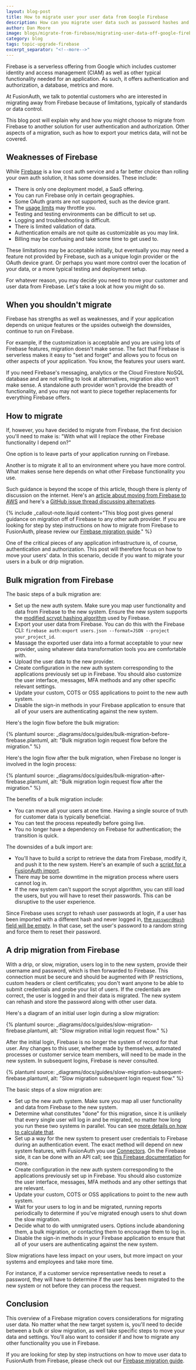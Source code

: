 ```yaml
---
layout: blog-post
title: How to migrate user your user data from Google Firebase
description: How can you migrate user data such as password hashes and social logins away from Google Firebase?
author: Dan Moore
image: blogs/migrate-from-firebase/migrating-user-data-off-google-firebase.png
category: blog
tags: topic-upgrade-firebase
excerpt_separator: "<!--more-->"
---
```


Firebase is a serverless offering from Google which includes customer identity and access management (CIAM) as well as other typical functionality needed for an application. As such, it offers authentication and authorization, a database, metrics and more.

At FusionAuth, we talk to potential customers who are interested in migrating away from Firebase because of limitations, typically of standards or data control.

<!--more-->

This blog post will explain why and how you might choose to migrate from Firebase to another solution for user authentication and authorization. Other aspects of a migration, such as how to export your metrics data, will not be covered.

## Weaknesses of Firebase

While [Firebase](https://firebase.google.com/) is a low cost auth service and a far better choice than rolling your own auth solution, it has some downsides. These include:

* There is only one deployment model, a SaaS offering.
* You can run Firebase only in certain geographies.
* Some OAuth grants are not supported, such as the device grant.
* The [usage limits](https://firebase.google.com/docs/auth/limits) may throttle you.
* Testing and testing environments can be difficult to set up.
* Logging and troubleshooting is difficult.
* There is limited validation of data.
* Authentication emails are not quite as customizable as you may link.
* Billing may be confusing and take some time to get used to.

These limitations may be acceptable initially, but eventually you may need a feature not provided by Firebase, such as a unique login provider or the OAuth device grant.
Or perhaps you want more control over the location of your data, or a more typical testing and deployment setup.

For whatever reason, you may decide you need to move your customer and user data from Firebase. Let's take a look at how you might do so.

## When you shouldn't migrate

Firebase has strengths as well as weaknesses, and if your application depends on unique features or the upsides outweigh the downsides, continue to run on Firebase.

For example, if the customization is acceptable and you are using lots of Firebase features, migration doesn't make sense. The fact that Firebase is serverless makes it easy to "set and forget" and allows you to focus on other aspects of your application. You know, the features your users want.

If you need Firebase's messaging, analytics or the Cloud Firestore NoSQL database and are not willing to look at alternatives, migration also won't make sense. A standalone auth provider won't provide the breadth of functionality, and you may not want to piece together replacements for everything Firebase offers. 

## How to migrate

If, however, you have decided to migrate from Firebase, the first decision you'll need to make is: "With what will I replace the other Firebase functionality I depend on?"

One option is to leave parts of your application running on Firebase. 

Another is to migrate it all to an environment where you have more control. What makes sense here depends on what other Firebase functionality you use.

Such guidance is beyond the scope of this article, though there is plenty of discussion on the internet. Here's an [article about moving from Firebase to AWS](https://aws.amazon.com/blogs/startups/migrating-your-startup-from-firebase-to-aws/) and here's a [GitHub issue thread discussing alternatives](https://github.com/WelcometoMyGarden/welcometomygarden/issues/106).

{% include _callout-note.liquid content="This blog post gives general guidance on migration off of Firebase to any other auth provider. If you are looking for step by step instructions on how to migrate from Firebase to FusionAuth, please review our [Firebase migration guide](/docs/v1/tech/migration-guide/firebase)." %}

One of the critical pieces of any application infrastructure is, of course, authentication and authorization. This post will therefore focus on how to move your users' data. In this scenario, decide if you want to migrate your users in a bulk or drip migration.

## Bulk migration from Firebase

The basic steps of a bulk migration are:

* Set up the new auth system. Make sure you map user functionality and data from Firebase to the new system. Ensure the new system supports the [modified scrypt hashing algorithm](https://firebase.google.com/docs/reference/admin/java/reference/com/google/firebase/auth/hash/Scrypt) used by Firebase.
* Export your user data from Firebase. You can do this with the Firebase CLI: `firebase auth:export users.json --format=JSON --project your_project_id`.
* Massage the exported user data into a format acceptable to your new provider, using whatever data transformation tools you are comfortable with.
* Upload the user data to the new provider. 
* Create configuration in the new auth system corresponding to the applications previously set up in Firebase. You should also customize the user interface, messages, MFA methods and any other specific relevant settings.
* Update your custom, COTS or OSS applications to point to the new auth system.
* Disable the sign-in methods in your Firebase application to ensure that all of your users are authenticating against the new system.

Here's the login flow before the bulk migration:

{% plantuml source: _diagrams/docs/guides/bulk-migration-before-firebase.plantuml, alt: "Bulk migration login request flow before the migration." %}

Here's the login flow after the bulk migration, when Firebase no longer is involved in the login process:

{% plantuml source: _diagrams/docs/guides/bulk-migration-after-firebase.plantuml, alt: "Bulk migration login request flow after the migration." %}

The benefits of a bulk migration include:

* You can move all your users at one time. Having a single source of truth for customer data is typically beneficial.
* You can test the process repeatedly before going live.
* You no longer have a dependency on Firebase for authentication; the transition is quick.

The downsides of a bulk import are:

* You'll have to build a script to retrieve the data from Firebase, modify it, and push it to the new system. Here's an example of such a [script for a FusionAuth import](https://github.com/FusionAuth/fusionauth-import-scripts/tree/master/firebase).
* There may be some downtime in the migration process where users cannot log in.
* If the new system can't support the scrypt algorithm, you can still load the users, but you will have to reset their passwords. This can be disruptive to the user experience.

Since Firebase uses scrypt to rehash user passwords at login, if a user has been imported with a different hash and never logged in, [the `passwordHash` field will be empty](https://firebase.google.com/docs/cli/auth). In that case, set the user's password to a random string and force them to reset their password.

## A drip migration from Firebase

With a drip, or slow, migration, users log in to the new system, provide their username and password, which is then forwarded to Firebase. This connection must be secure and should be augmented with IP restrictions, custom headers or client certificates; you don't want anyone to be able to submit credentials and probe your list of users. If the credentials are correct, the user is logged in and their data is migrated. The new system can rehash and store the password along with other user data.

Here's a diagram of an initial user login during a slow migration:

{% plantuml source: _diagrams/docs/guides/slow-migration-firebase.plantuml, alt: "Slow migration initial login request flow." %}

After the initial login, Firebase is no longer the system of record for that user. Any changes to this user, whether made by themselves, automated processes or customer service team members, will need to be made in the new system. In subsequent logins, Firebase is never consulted.

{% plantuml source: _diagrams/docs/guides/slow-migration-subsequent-firebase.plantuml, alt: "Slow migration subsequent login request flow." %}

The basic steps of a slow migration are:

* Set up the new auth system. Make sure you map all user functionality and data from Firebase to the new system.
* Determine what constitutes "done" for this migration, since it is unlikely that every single user will log in and be migrated, no matter how long you run these two systems in parallel. You can see [more details on how to calculate that](/docs/v1/tech/migration-guide/general#migration-timeline).
* Set up a way for the new system to present user credentials to Firebase during an authentication event. The exact method will depend on new system features, with FusionAuth you use [Connectors](/docs/v1/tech/connectors/). On the Firebase side, it can be done with an API call; see [this Firebase documentation](https://firebase.google.com/docs/reference/rest/auth#section-sign-in-email-password) for more.
* Create configuration in the new auth system corresponding to the applications previously set up in Firebase. You should also customize the user interface, messages, MFA methods and any other settings that are relevant.
* Update your custom, COTS or OSS applications to point to the new auth system.
* Wait for your users to log in and be migrated, running reports periodically to determine if you've migrated enough users to shut down the slow migration.
* Decide what to do with unmigrated users. Options include abandoning them, a bulk migration, or contacting them to encourage them to log in.
* Disable the sign-in methods in your Firebase application to ensure that all of your users are authenticating against the new system.

Slow migrations have less impact on your users, but more impact on your systems and employees and take more time.

For instance, if a customer service representative needs to reset a password, they will have to determine if the user has been migrated to the new system or not before they can process the request. 

## Conclusion

This overview of a Firebase migration covers considerations for migrating user data. No matter what the new target system is, you'll need to decide between a bulk or slow migration, as well take specific steps to move your data and settings. You'll also want to consider if and how to migrate any other functionality you use in Firebase.

If you are looking for step by step instructions on how to move user data to FusionAuth from Firebase, please check out our [Firebase migration guide](/docs/v1/tech/migration-guide/firebase).

